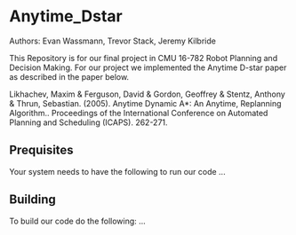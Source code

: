 # Anytime_Dstar
Authors: Evan Wassmann, Trevor Stack, Jeremy Kilbride

This Repository is for our final project in CMU 16-782 Robot Planning and Decision Making. For our project we implemented the Anytime D-star paper as described in the paper below.

Likhachev, Maxim & Ferguson, David & Gordon, Geoffrey & Stentz, Anthony & Thrun, Sebastian. (2005). Anytime Dynamic A*: An Anytime, Replanning Algorithm.. Proceedings of the International Conference on Automated Planning and Scheduling (ICAPS). 262-271. 

## Prequisites
Your system needs to have the following to run our code ...
## Building
To build our code do the following: ...
